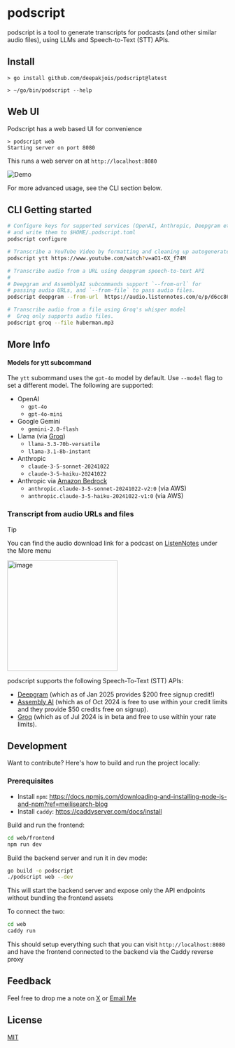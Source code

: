 # podscript

podscript is a tool to generate transcripts for podcasts (and other similar audio files), using LLMs and Speech-to-Text (STT) APIs.

## Install

```shell
> go install github.com/deepakjois/podscript@latest

> ~/go/bin/podscript --help
```

## Web UI
Podscript has a web based UI for convenience

```shell
> podscript web
Starting server on port 8080
```

This runs a web server on at `http://localhost:8080`

![Demo](demo/screencast.gif)

For more advanced usage, see the CLI section below.

## CLI Getting started

```bash
# Configure keys for supported services (OpenAI, Anthropic, Deepgram etc)
# and write them to $HOME/.podscript.toml
podscript configure

# Transcribe a YouTube Video by formatting and cleaning up autogenerated captions
podscript ytt https://www.youtube.com/watch?v=aO1-6X_f74M

# Transcribe audio from a URL using deepgram speech-to-text API
#
# Deepgram and AssemblyAI subcommands support `--from-url` for
# passing audio URLs, and `--from-file` to pass audio files.
podscript deepgram --from-url  https://audio.listennotes.com/e/p/d6cc86364eb540c1a30a1cac2b77b82c/

# Transcribe audio from a file using Groq's whisper model
#  Groq only supports audio files.
podscript groq --file huberman.mp3
```

## More Info

#### Models for ytt subcommand
The `ytt` subommand uses the `gpt-4o` model by default. Use `--model` flag to set a different model. The following are supported:

- OpenAI
  - `gpt-4o`
  - `gpt-4o-mini`
- Google Gemini
  - `gemini-2.0-flash`
- Llama (via [Groq](https://groq.com/))
  - `llama-3.3-70b-versatile`
  - `llama-3.1-8b-instant`
- Anthropic
  - `claude-3-5-sonnet-20241022`
  - `claude-3-5-haiku-20241022`
- Anthropic via [Amazon Bedrock](https://aws.amazon.com/bedrock/)
  - `anthropic.claude-3-5-sonnet-20241022-v2:0` (via AWS)
  - `anthropic.claude-3-5-haiku-20241022-v1:0` (via AWS)


### Transcript from audio URLs and files
> [!TIP]
> You can find the audio download link for a podcast on [ListenNotes](https://www.listennotes.com/) under the More menu
>
> <img width="252" alt="image" src="https://github.com/deepakjois/podscript/assets/5342/1f400964-e575-4f59-9de0-ee75f386b27d">

podscript supports the following Speech-To-Text (STT) APIs:

- [Deepgram](https://playground.deepgram.com/?endpoint=listen&smart_format=true&language=en&model=nova-2) (which as of Jan 2025 provides $200 free signup credit!)
- [Assembly AI](https://www.assemblyai.com/docs) (which as of Oct 2024 is free to use within your credit limits and they provide $50 credits free on signup).
- [Groq](https://console.groq.com/docs/speech-text) (which as of Jul 2024 is in beta and free to use within your rate limits).

## Development

Want to contribute? Here's how to build and run the project locally:

### Prerequisites
- Install `npm`: https://docs.npmjs.com/downloading-and-installing-node-js-and-npm?ref=meilisearch-blog
- Install `caddy`: https://caddyserver.com/docs/install

Build and run the frontend:

```bash
cd web/frontend
npm run dev
```

Build the backend server and run it in dev mode:

```bash
go build -o podscript
./podscript web --dev
```

This will start the backend server and expose only the API endpoints without bundling the frontend assets

To connect the two:

```bash
cd web
caddy run
```

This should setup everything such that you can visit `http://localhost:8080` and have the frontend connected to the backend via the Caddy reverse proxy

## Feedback

Feel free to drop me a note on [X](https://x.com/debugjois) or [Email Me](mailto:deepak.jois@gmail.com)

## License

[MIT](https://github.com/deepakjois/podscript/raw/main/LICENSE)
